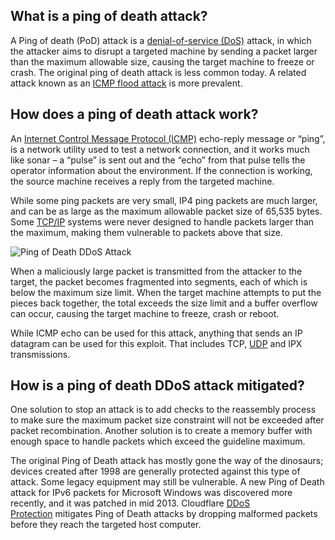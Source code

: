 ## What is a ping of death attack?

A Ping of death (PoD) attack is a [denial-of-service (DoS)](https://www.cloudflare.com/learning/ddos/glossary/denial-of-service/) attack, in which the attacker aims to disrupt a targeted machine by sending a packet larger than the maximum allowable size, causing the target machine to freeze or crash. The original ping of death attack is less common today. A related attack known as an [ICMP flood attack](https://www.cloudflare.com/learning/ddos/ping-icmp-flood-ddos-attack/) is more prevalent.

## How does a ping of death attack work?

An [Internet Control Message Protocol (ICMP)](https://www.cloudflare.com/learning/ddos/glossary/internet-control-message-protocol-icmp/) echo-reply message or “ping”, is a network utility used to test a network connection, and it works much like sonar – a “pulse” is sent out and the “echo” from that pulse tells the operator information about the environment. If the connection is working, the source machine receives a reply from the targeted machine.

While some ping packets are very small, IP4 ping packets are much larger, and can be as large as the maximum allowable packet size of 65,535 bytes. Some [TCP/IP](https://www.cloudflare.com/learning/ddos/glossary/tcp-ip/) systems were never designed to handle packets larger than the maximum, making them vulnerable to packets above that size.

![Ping of Death DDoS Attack](https://www.cloudflare.com/img/learning/ddos/ping-of-death-ddos-attack/attack-mitigation.png "Ping of Death DDoS Attack")

When a maliciously large packet is transmitted from the attacker to the target, the packet becomes fragmented into segments, each of which is below the maximum size limit. When the target machine attempts to put the pieces back together, the total exceeds the size limit and a buffer overflow can occur, causing the target machine to freeze, crash or reboot.

While ICMP echo can be used for this attack, anything that sends an IP datagram can be used for this exploit. That includes TCP, [UDP](https://www.cloudflare.com/learning/ddos/glossary/user-datagram-protocol-udp/) and IPX transmissions.

## How is a ping of death DDoS attack mitigated?

One solution to stop an attack is to add checks to the reassembly process to make sure the maximum packet size constraint will not be exceeded after packet recombination. Another solution is to create a memory buffer with enough space to handle packets which exceed the guideline maximum.

The original Ping of Death attack has mostly gone the way of the dinosaurs; devices created after 1998 are generally protected against this type of attack. Some legacy equipment may still be vulnerable. A new Ping of Death attack for IPv6 packets for Microsoft Windows was discovered more recently, and it was patched in mid 2013. Cloudflare [DDoS Protection](https://www.cloudflare.com/ddos/) mitigates Ping of Death attacks by dropping malformed packets before they reach the targeted host computer.
